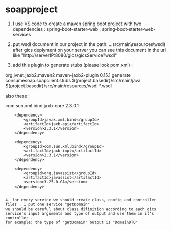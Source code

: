 # soapproject
1. I use VS code to create a maven spring boot project with two dependencies : 
spring-boot-starter-web , spring-boot-starter-web-services

2. put wsdl document in our project in the path: ...src\main\resources\wsdl( after gics deplyment on your server you can see this document in the url like "http://serverIP:8080/gics/gicsService?wsdl"   

3. add this plugin to generate stubs (please look pom.xml) :

<plugin>
				<groupId>org.jvnet.jaxb2.maven2</groupId>
				<artifactId>maven-jaxb2-plugin</artifactId>
				<version>0.15.1</version>
				<executions>
					<execution>
						<goals>
							<goal>generate</goal>
						</goals>
					</execution>
				</executions>
				<configuration>
					<generatePackage>consumesoap.soapclient.stubs</generatePackage>
                    <generateDirectory>${project.basedir}/src/main/java</generateDirectory>
					<schemaDirectory>${project.basedir}/src/main/resources/wsdl</schemaDirectory>
					<schemaIncludes>
						<include>*.wsdl</include>
					</schemaIncludes>
				</configuration>
			</plugin>

also these : 

<dependency>
			<groupId>com.sun.xml.bind</groupId>
			<artifactId>jaxb-core</artifactId>
			<version>2.3.0.1</version>
		</dependency>
		 
		<dependency>
			<groupId>javax.xml.bind</groupId>
			<artifactId>jaxb-api</artifactId>
			<version>2.3.1</version>
		</dependency>
		 
		<dependency>
			<groupId>com.sun.xml.bind</groupId>
			<artifactId>jaxb-impl</artifactId>
			<version>2.3.1</version>
		</dependency>
		  
		<dependency>
			<groupId>org.javassist</groupId>
			<artifactId>javassist</artifactId>
			<version>3.25.0-GA</version>
		</dependency>
    
    
    4. for every service we should create class, config and controller files , I put one service "getDomain" .
    we should be careful about class difinition according to each gics service's input arguments and type of output and use them in it's controller . 
    for example: the type of "getDomain" output is "DomainDTO" 

